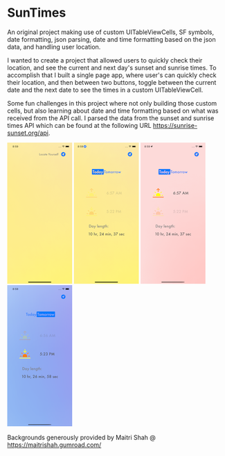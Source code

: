 # SunTimes
An original project making use of custom UITableViewCells, SF symbols, date formatting, json parsing, date and time formatting based on the json data, and handling user location. 

I wanted to create a project that allowed users to quickly check their location, and see the current and next day's sunset and sunrise times. To accomplish that I built a single page app, where user's can quickly check their location, and then between two buttons, toggle between the current date and the next date to see the times in a custom UITableViewCell. 

Some fun challenges in this project where not only building those custom cells, but also learning about date and time formatting based on what was received from the API call. I parsed the data from the sunset and sunrise times API which can be found at the following URL https://sunrise-sunset.org/api. 


![Preview](/sunRiseSet/Assets.xcassets/SimulatorScreenShot_1.png) ![Preview](/sunRiseSet/Assets.xcassets/SimulatorScreenShot_2.png) ![Preview](/sunRiseSet/Assets.xcassets/SimulatorScreenShot_3.png) ![Preview](/sunRiseSet/Assets.xcassets/SimulatorScreenShot_4.png)



Backgrounds generously provided by Maitri Shah @ https://maitrishah.gumroad.com/

